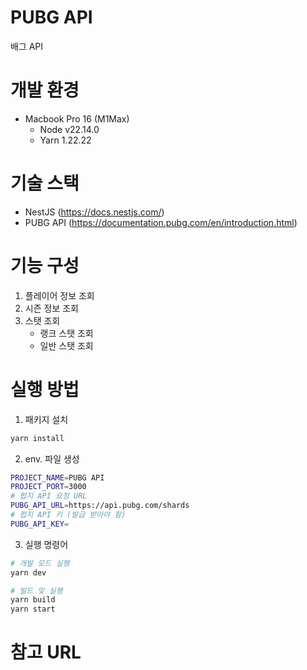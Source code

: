 # PUBG API

배그 API

# 개발 환경

- Macbook Pro 16 (M1Max)
  - Node v22.14.0
  - Yarn 1.22.22

# 기술 스택

- NestJS (https://docs.nestjs.com/)
- PUBG API (https://documentation.pubg.com/en/introduction.html)

# 기능 구성

1. 플레이어 정보 조회
2. 시즌 정보 조회
3. 스탯 조회
   - 랭크 스탯 조회
   - 일반 스탯 조회

# 실행 방법

1. 패키지 설치

```bash
yarn install
```

2. env. 파일 생성

```bash
PROJECT_NAME=PUBG API
PROJECT_PORT=3000
# 펍지 API 요청 URL
PUBG_API_URL=https://api.pubg.com/shards
# 펍지 API 키 (발급 받아야 함)
PUBG_API_KEY=
```

3. 실행 명령어

```bash
# 개발 모드 실행
yarn dev

# 빌드 및 실행
yarn build
yarn start
```

# 참고 URL
